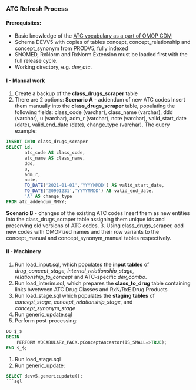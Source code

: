 ### ATC Refresh Process ###

#### Prerequisites: ####
* Basic knowledge of the [ATC vocabulary as a part of OMOP CDM](https://www.ohdsi.org/web/wiki/doku.php?id=documentation:vocabulary:atc)
* Schema DEVV5 with copies of tables concept, concept_relationship and concept_synonym from PRODV5, fully indexed
* SNOMED, RxNorm and RxNorm Extension must be loaded first with the full release cycle.
* Working directory, e.g. *dev_atc*.

#### I - Manual work ####
1. Create a backup of the **class_drugs_scraper** table
2. There are 2 options:
**Scenario A** - addendum of new ATC codes
Insert them manually into the **class_drugs_scraper** table, populating the following fields: class_code (varchar), class_name (varchar), ddd (varchar), u (varchar), adm_r (varchar), note (varchar), valid_start_date (date), valid_end_date (date), change_type (varchar). The query example:
```sql
INSERT INTO class_drugs_scraper
SELECT id,
       atc_code AS class_code,
       atc_name AS class_name,
       ddd,
       u,
       adm_r,
       note,
       TO_DATE('2021-01-01','YYYYMMDD') AS valid_start_date,
       TO_DATE('20991231','YYYYMMDD') AS valid_end_date,
       'A' AS change_type
FROM atc_addendum_MMYY;
```
**Scenario B** - changes of the existing ATC codes 
Insert them as new entities into the class_drugs_scraper table assigning them unique ids and preserving old versions of ATC codes.
3. Using class_drugs_scraper, add new codes with OMOPized names and their row variants to the concept_manual and concept_synonym_manual tables respectively.

#### II - Machinery ####
1. Run load_input.sql, which populates the **input tables** of *drug_concept_stage, internal_relationship_stage, relationship_to_concept* and ATC-specific *dev_combo*.
2. Run load_interim.sql, which prepares the **class_to_drug** table containing links bwetween ATC Drug Classes and RxN/RxE Drug Products 
3. Run load_stage.sql which populates the **staging tables** of *concept_stage, concept_relationship_stage*, and *concept_synonym_stage*
4. Run generic_update.sql
5. Perform post-processing:
```sql
DO $_$
BEGIN
	PERFORM VOCABULARY_PACK.pConceptAncestor(IS_SMALL=>TRUE);
END $_$;
```
1. Run load_stage.sql
2. Run generic_update:
```sql
SELECT devv5.genericupdate();
```sql
